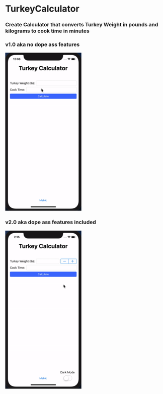 # TurkeyCalculator

### Create Calculator that converts Turkey Weight in pounds and kilograms to cook time in minutes

### v1.0 aka no dope ass features
<img src="Turkey Calculator.gif" height="500px">

### v2.0 aka dope ass features included
<img src="TurkeyCalculator2.gif" height="500px">
